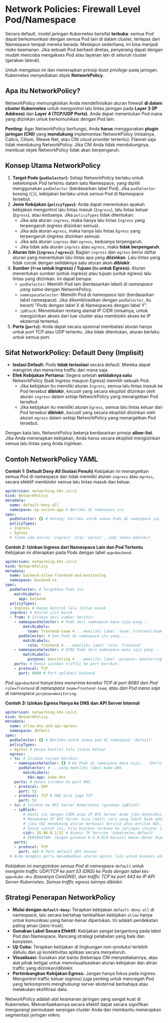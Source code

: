 # Network Policies: Firewall Level Pod/Namespace

Secara default, model jaringan Kubernetes bersifat **terbuka**: semua Pod dapat berkomunikasi dengan semua Pod lain di dalam cluster, terlepas dari Namespace tempat mereka berada. Meskipun sederhana, ini bisa menjadi risiko keamanan. Jika sebuah Pod berhasil diretas, penyerang dapat dengan mudah mencoba mengakses Pod atau layanan lain di seluruh cluster (gerakan lateral).

Untuk mengatasi ini dan menerapkan prinsip *least privilege* pada jaringan, Kubernetes menyediakan objek **NetworkPolicy**.

## Apa itu NetworkPolicy?

NetworkPolicy memungkinkan Anda mendefinisikan aturan firewall **di dalam cluster Kubernetes** untuk mengontrol lalu lintas jaringan pada **Layer 3 (IP Address)** dan **Layer 4 (TCP/UDP Ports)**. Anda dapat menentukan Pod mana yang diizinkan untuk berkomunikasi dengan Pod lain.

**Penting:** Agar NetworkPolicy berfungsi, Anda **harus** menggunakan **plugin jaringan (CNI)** yang **mendukung** implementasi NetworkPolicy (misalnya, Calico, Cilium, Weave Net, atau CNI cloud provider tertentu). Flannel saja tidak mendukung NetworkPolicy. Jika CNI Anda tidak mendukungnya, membuat objek NetworkPolicy tidak akan berpengaruh.

## Konsep Utama NetworkPolicy

1.  **Target Pods (`podSelector`):** Setiap NetworkPolicy berlaku untuk sekelompok Pod tertentu dalam satu Namespace, yang dipilih menggunakan `podSelector` (berdasarkan label Pod). Jika `podSelector` kosong (`{}`), kebijakan berlaku untuk *semua* Pod di Namespace tersebut.
2.  **Jenis Kebijakan (`policyTypes`):** Anda dapat menentukan apakah kebijakan mengontrol lalu lintas masuk (`Ingress`), lalu lintas keluar (`Egress`), atau keduanya. Jika `policyTypes` tidak ditentukan:
    *   Jika ada aturan `ingress`, maka hanya lalu lintas `Ingress` yang terpengaruh (egress diizinkan semua).
    *   Jika ada aturan `egress`, maka hanya lalu lintas `Egress` yang terpengaruh (ingress diizinkan semua).
    *   Jika ada aturan `ingress` dan `egress`, keduanya terpengaruh.
    *   Jika tidak ada aturan `ingress` atau `egress`, maka **tidak berpengaruh**.
3.  **Aturan Izin (`ingress` / `egress`):** Bagian `ingress` dan `egress` berisi daftar aturan yang menentukan lalu lintas apa yang **diizinkan**. Lalu lintas yang tidak cocok dengan setidaknya satu aturan akan **diblokir**.
4.  **Sumber (`from` untuk Ingress) / Tujuan (`to` untuk Egress):** Aturan menentukan sumber (untuk ingress) atau tujuan (untuk egress) lalu lintas yang diizinkan. Ini dapat berupa:
    *   `podSelector`: Memilih Pod lain (berdasarkan label) di *namespace yang sama* dengan NetworkPolicy.
    *   `namespaceSelector`: Memilih Pod di *namespace lain* (berdasarkan label namespace). Jika dikombinasikan dengan `podSelector`, itu berarti "Pods dengan label X di Namespaces dengan label Y".
    *   `ipBlock`: Menentukan rentang alamat IP CIDR (misalnya, untuk mengizinkan akses dari luar cluster atau memblokir akses ke IP eksternal tertentu).
5.  **Ports (`ports`):** Anda dapat secara opsional membatasi aturan hanya untuk port TCP atau UDP tertentu. Jika tidak ditentukan, aturan berlaku untuk semua port.

## Sifat NetworkPolicy: Default Deny (Implisit)

*   **Isolasi Default:** Pods **tidak terisolasi** secara default. Mereka dapat mengirim dan menerima traffic dari mana saja.
*   **Efek Kebijakan Pertama:** Segera setelah **setidaknya satu** NetworkPolicy (baik Ingress maupun Egress) memilih sebuah Pod:
    *   Jika kebijakan itu memiliki aturan `Ingress`, semua lalu lintas masuk ke Pod tersebut **diblokir**, *kecuali* yang secara eksplisit diizinkan oleh aturan `ingress` dalam *setiap* NetworkPolicy yang menargetkan Pod tersebut.
    *   Jika kebijakan itu memiliki aturan `Egress`, semua lalu lintas keluar dari Pod tersebut **diblokir**, *kecuali* yang secara eksplisit diizinkan oleh aturan `egress` dalam *setiap* NetworkPolicy yang menargetkan Pod tersebut.

Dengan kata lain, NetworkPolicy bekerja berdasarkan prinsip **allow-list**. Jika Anda menerapkan kebijakan, Anda harus secara eksplisit mengizinkan semua lalu lintas yang Anda inginkan.

## Contoh NetworkPolicy YAML

**Contoh 1: Default Deny All (Isolasi Penuh)**
Kebijakan ini menargetkan semua Pod di namespace dan tidak memiliki aturan `ingress` atau `egress`, secara efektif memblokir semua lalu lintas masuk dan keluar.

```yaml
apiVersion: networking.k8s.io/v1
kind: NetworkPolicy
metadata:
  name: default-deny-all
  namespace: my-secure-app # Berlaku di namespace ini
spec:
  podSelector: {} # Kosong: berlaku untuk semua Pods di namespace ini
  policyTypes:
  - Ingress
  - Egress
  # Tidak ada aturan 'ingress' atau 'egress', jadi semua diblokir
```

**Contoh 2: Izinkan Ingress dari Namespace Lain dan Pod Tertentu**
Kebijakan ini diterapkan pada Pods dengan label `app=backend`.

```yaml
apiVersion: networking.k8s.io/v1
kind: NetworkPolicy
metadata:
  name: backend-allow-frontend-and-monitoring
  namespace: backend-ns
spec:
  podSelector: # Targetkan Pods ini
    matchLabels:
      app: backend
  policyTypes:
  - Ingress # Hanya kontrol lalu lintas masuk
  ingress: # Aturan izin masuk
  - from: # Izinkan dari sumber berikut:
    - namespaceSelector: # Pods dari namespace mana saja yang...
        matchLabels:
          team: frontend-team # ...memiliki label 'team: frontend-team'
      podSelector: # Dan Pods di namespace itu yang...
        matchLabels:
          role: frontend # ...memiliki label 'role: frontend'
    - namespaceSelector: # ATAU Pods dari namespace mana saja yang...
        matchLabels:
          purpose: monitoring # ...memiliki label 'purpose: monitoring'
    ports: # Hanya izinkan traffic ke port berikut:
    - protocol: TCP
      port: 8080 # Port aplikasi backend
```
*Pod `app=backend` hanya bisa menerima koneksi TCP di port 8080 dari Pod `role=frontend` di namespace `team=frontend-team`, atau dari Pod mana saja di namespace `purpose=monitoring`.*

**Contoh 3: Izinkan Egress Hanya ke DNS dan API Server Internal**

```yaml
apiVersion: networking.k8s.io/v1
kind: NetworkPolicy
metadata:
  name: allow-dns-and-api-egress
  namespace: default
spec:
  podSelector: {} # Berlaku untuk semua pod di namespace 'default'
  policyTypes:
  - Egress # Hanya kontrol lalu lintas keluar
  egress:
  - to: # Izinkan tujuan berikut:
    - namespaceSelector: {} # Ke Pods di namespace mana saja... (Perlu disempurnakan!)
      podSelector: # ...yang memiliki label Kube-DNS
        matchLabels:
          k8s-app: kube-dns
    ports: # Hanya izinkan ke port DNS
    - protocol: UDP
      port: 53
    - protocol: TCP # DNS bisa juga TCP
      port: 53
  - to: # Izinkan ke API Server Kubernetes (gunakan ipBlock)
    - ipBlock:
        # Ganti ini dengan CIDR atau IP API Server Anda jika diketahui.
        # Menemukan IP API Server bisa rumit; cara yang lebih baik adalah
        # jika CNI mendukung aturan berbasis Service atau entitas K8s.
        # Untuk contoh ini, kita biarkan terbuka ke jaringan cluster (jika diketahui):
        cidr: 10.96.0.1/32 # Asumsi IP Service 'kubernetes.default'
        # PERINGATAN: Jangan gunakan 0.0.0.0/0 kecuali benar-benar diperlukan & dipahami
    ports:
    - protocol: TCP
      port: 443 # Port default API Server
  # Anda mungkin perlu menambahkan aturan egress lain untuk koneksi eksternal yang diperlukan aplikasi
```
*Kebijakan ini mengizinkan semua Pod di namespace `default` untuk mengirim traffic UDP/TCP ke port 53 (DNS) ke Pods dengan label `k8s-app=kube-dns` (biasanya CoreDNS), dan traffic TCP ke port 443 ke IP API Server Kubernetes. Semua traffic egress lainnya diblokir.*

## Strategi Penerapan NetworkPolicy

*   **Mulai dengan `default-deny`:** Terapkan kebijakan `default-deny-all` di namespace, lalu secara bertahap tambahkan kebijakan `allow` hanya untuk komunikasi yang benar-benar diperlukan. Ini adalah pendekatan paling aman (zero-trust).
*   **Gunakan Label Secara Efektif:** Kebijakan sangat bergantung pada label Pod dan Namespace. Rancang strategi pelabelan yang baik dan konsisten.
*   **Uji Coba:** Terapkan kebijakan di lingkungan non-produksi terlebih dahulu dan uji konektivitas aplikasi secara menyeluruh.
*   **Visualisasi:** Gunakan alat bantu (beberapa CNI menyediakannya, atau alat pihak ketiga) untuk memvisualisasikan aturan kebijakan dan aliran traffic yang diizinkan/diblokir.
*   **Pertimbangkan Kebijakan Egress:** Jangan hanya fokus pada ingress. Mengontrol traffic keluar (egress) juga penting untuk mencegah Pod yang terkompromi menghubungi server eksternal berbahaya atau melakukan eksfiltrasi data.

NetworkPolicy adalah alat keamanan jaringan yang sangat kuat di Kubernetes. Memanfaatkannya secara efektif dapat secara signifikan mengurangi permukaan serangan cluster Anda dan membantu menerapkan segmentasi jaringan mikro.
